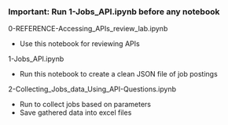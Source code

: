 ### Important: Run 1-Jobs_API.ipynb before any notebook




0-REFERENCE-Accessing_APIs_review_lab.ipynb
- Use this notebook for reviewing APIs

1-Jobs_API.ipynb
- Run this notebook to create a clean JSON file of job postings

2-Collecting_Jobs_data_Using_API-Questions.ipynb
- Run to collect jobs based on parameters
- Save gathered data into excel files

